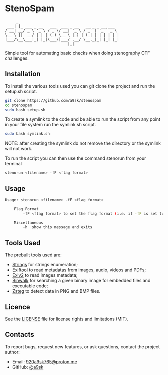 # StenoSpam

```
     _                                             
 ___| |_ ___ _ __   ___  ___ _ __   __ _ _ __ ___  
/ __| __/ _ \ '_ \ / _ \/ __| '_ \ / _` | '_ ` _ \ 
\__ \ ||  __/ | | | (_) \__ \ |_) | (_| | | | | | |
|___/\__\___|_| |_|\___/|___/ .__/ \__,_|_| |_| |_|
                            |_|      
```

Simple tool for automating basic checks when doing stenography CTF challenges.

## Installation

To install the various tools used you can git clone the project and run the setup.sh script.
```bash
git clone https://github.com/a9sk/stenospam
cd stenospam
sudo bash setup.sh
```
To create a symlink to the code and be able to run the script from any point in your file system run the symlink.sh script.
```bash
sudo bash symlink.sh
```
NOTE: after creating the symlink do not remove the directory or the symlink will not work.

To run the script you can then use the command stenorun from your terminal
```bash
stenorun <filename> -fF <flag format>
```

## Usage

```bash
Usage: stenorun <filename> -fF <flag format>

    Flag Format
        -fF <flag format> to set the flag format (i.e. if -fF is set to 'abc' the flag format will be abc{flag_goes_here})

    Miscellaneous
        -h  show this message and exits
```

## Tools Used

The prebuilt tools used are:
- [Strings](https://ioflood.com/blog/strings-linux-command/) for strings enumeration;
- [Exiftool](https://exiftool.org/) to read metadatas from images, audio, videos and PDFs;
- [Exiv2](https://exiv2.org/) to read images metadata;
- [Binwalk](https://github.com/ReFirmLabs/binwalk) for searching a given binary image for embedded files and executable code;
- [Zsteg](https://github.com/zed-0xff/zsteg) to detect data in PNG and BMP files.

## Licence

See the [LICENSE](LICENSE.md) file for license rights and limitations (MIT).

## Contacts

To report bugs, request new features, or ask questions, contact the project author:

- Email: 920a9sk765@proton.me
- GitHub: [@a9sk](https://github.com/a9sk)
